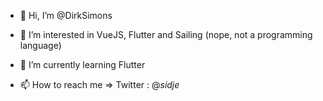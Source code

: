- 👋 Hi, I’m @DirkSimons
- 👀 I’m interested in VueJS, Flutter and Sailing (nope, not a programming language)
- 🌱 I’m currently learning Flutter

- 📫 How to reach me => Twitter : @_sidje_

<!---
DirkSimons/DirkSimons is a ✨ special ✨ repository because its `README.md` (this file) appears on your GitHub profile.
You can click the Preview link to take a look at your changes.
--->

